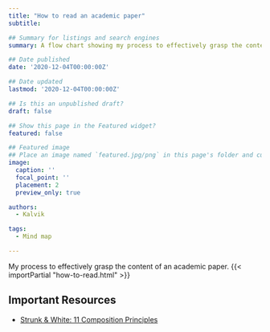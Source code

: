 ```yaml
---
title: "How to read an academic paper"
subtitle: 

## Summary for listings and search engines
summary: A flow chart showing my process to effectively grasp the content of an academic paper

## Date published
date: '2020-12-04T00:00:00Z'

## Date updated
lastmod: '2020-12-04T00:00:00Z'

## Is this an unpublished draft?
draft: false

## Show this page in the Featured widget?
featured: false

## Featured image
## Place an image named `featured.jpg/png` in this page's folder and customize its options here.
image:
  caption: ''
  focal_point: ''
  placement: 2
  preview_only: true

authors:
  - Kalvik

tags:
  - Mind map

---
```


My process to effectively grasp the content of an academic paper.
{{< importPartial "how-to-read.html" >}}

## Important Resources
* [Strunk & White: 11 Composition Principles](https://www.writingclasses.com/toolbox/tips-masters/strunk-white-11-composition-principles)

